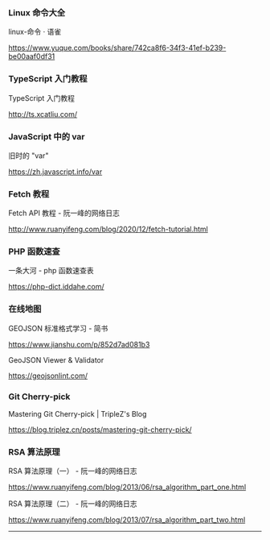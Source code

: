 <!-- ## 教程类 -->

### Linux 命令大全

<p>linux-命令 · 语雀</p><p><a href="https://www.yuque.com/books/share/742ca8f6-34f3-41ef-b239-be00aaf0df31" target="_blank" title="linux-命令 · 语雀">https://www.yuque.com/books/share/742ca8f6-34f3-41ef-b239-be00aaf0df31</a></p>

### TypeScript 入门教程

<p>TypeScript 入门教程</p><p><a href="http://ts.xcatliu.com/" target="_blank" title="TypeScript 入门教程">http://ts.xcatliu.com/</a></p>

### JavaScript 中的 var

<p>旧时的 "var"</p><p><a href="https://zh.javascript.info/var" target="_blank" title="旧时的 "var"">https://zh.javascript.info/var</a></p>

### Fetch 教程

<p>Fetch API 教程 - 阮一峰的网络日志</p><p><a href="http://www.ruanyifeng.com/blog/2020/12/fetch-tutorial.html" target="_blank" title="Fetch API 教程 - 阮一峰的网络日志">http://www.ruanyifeng.com/blog/2020/12/fetch-tutorial.html</a></p>

### PHP 函数速查

<p>一条大河 - php 函数速查表</p><p><a href="https://php-dict.iddahe.com/" target="_blank" title="一条大河 - php 函数速查表">https://php-dict.iddahe.com/</a></p>

### 在线地图

<p>GEOJSON 标准格式学习 - 简书</p><p><a href="https://www.jianshu.com/p/852d7ad081b3" target="_blank" title="GEOJSON 标准格式学习 - 简书">https://www.jianshu.com/p/852d7ad081b3</a></p>

<p>GeoJSON Viewer & Validator</p><p><a href="https://geojsonlint.com/" target="_blank" title="GeoJSON Viewer & Validator">https://geojsonlint.com/</a></p>

### Git Cherry-pick

<p>Mastering Git Cherry-pick | TripleZ's Blog</p><p><a href="https://blog.triplez.cn/posts/mastering-git-cherry-pick/" target="_blank" title="Mastering Git Cherry-pick | TripleZ's Blog">https://blog.triplez.cn/posts/mastering-git-cherry-pick/</a></p>

### RSA 算法原理

<p>RSA 算法原理（一） - 阮一峰的网络日志</p><p><a href="https://www.ruanyifeng.com/blog/2013/06/rsa_algorithm_part_one.html" target="_blank" title="RSA 算法原理（一） - 阮一峰的网络日志">https://www.ruanyifeng.com/blog/2013/06/rsa_algorithm_part_one.html</a></p>

<p>RSA 算法原理（二） - 阮一峰的网络日志</p><p><a href="https://www.ruanyifeng.com/blog/2013/07/rsa_algorithm_part_two.html" target="_blank" title="RSA 算法原理（二） - 阮一峰的网络日志">https://www.ruanyifeng.com/blog/2013/07/rsa_algorithm_part_two.html</a></p>

-----

